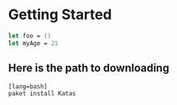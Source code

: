 # Getting Started

```fsharp
let foo = ()
let myAge = 21
```

## Here is the path to downloading 

    [lang=bash]
    paket install Katas


